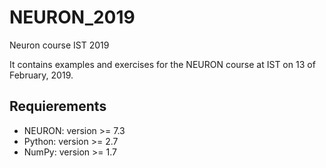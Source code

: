 # NEURON_2019
Neuron course IST 2019

It contains examples and exercises for the NEURON course at IST on 13 of February, 2019.

## Requierements

* NEURON: version >= 7.3
* Python: version >= 2.7
* NumPy: version  >= 1.7
